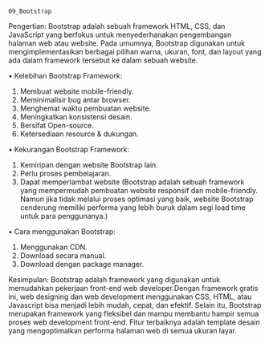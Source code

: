                                                                          09_Bootstrap
Pengertian:
Bootstrap adalah sebuah framework HTML, CSS, dan JavaScript yang berfokus untuk menyederhanakan pengembangan halaman web atau website. Pada umumnya, Bootstrap digunakan untuk mengimplementasikan berbagai pilihan warna, ukuran, font, dan layout yang ada dalam framework tersebut ke dalam sebuah website.

•	Kelebihan Bootstrap Framework:
1.	Membuat website mobile-friendly.
2.	Meminimalisir bug antar browser.
3.	Menghemat waktu pembuatan website.
4.	Meningkatkan konsistensi desain.
5.	Bersifat Open-source.
6.	Ketersediaan resource & dukungan.

•	Kekurangan Bootstrap Framework:
1.	Kemiripan dengan website Bootstrap lain.
2.	Perlu proses pembelajaran.
3.	Dapat memperlambat website (Bootstrap adalah sebuah framework yang mempermudah pembuatan website responsif dan mobile-friendly. Namun jika tidak melalui proses optimasi yang baik, website Bootstrap cenderung memiliki performa yang lebih buruk dalam segi load time untuk para penggunanya.)

•	Cara menggunakan Bootstrap:
1.	Menggunakan CDN.
2.	Download secara manual.
3.	Download dengan package manager.

Kesimpulan:
Bootstrap adalah framework yang digunakan untuk memudahkan pekerjaan front-end web developer.Dengan framework gratis ini, web designing dan web development menggunakan CSS, HTML, atau Javascript bisa menjadi lebih mudah, cepat, dan efektif. Selain itu, Bootstrap merupakan framework yang fleksibel dan mampu membantu hampir semua proses web development front-end. Fitur terbaiknya adalah template desain yang mengoptimalkan performa halaman web di semua ukuran layar.

